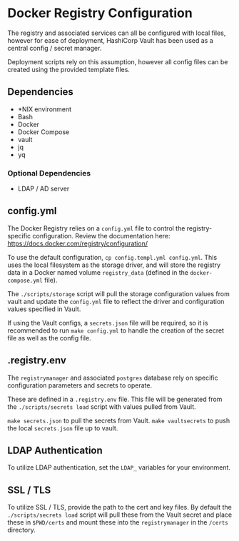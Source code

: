 # Docker Registry Configuration

The registry and associated services can all be configured with local files, however for ease of deployment, HashiCorp Vault has been used as a central config / secret manager.

Deployment scripts rely on this assumption, however all config files can be created using the provided template files.

## Dependencies

- \*NIX environment
- Bash
- Docker
- Docker Compose
- vault
- jq
- yq

### Optional Dependencies

- LDAP / AD server

## config.yml

The Docker Registry relies on a `config.yml` file to control the registry-specific configuration. Review the documentation here: https://docs.docker.com/registry/configuration/

To use the default configuration, `cp config.templ.yml config.yml`. This uses the local filesystem as the storage driver, and will store the registry data in a Docker named volume `registry_data` (defined in the `docker-compose.yml` file).

The `./scripts/storage` script will pull the storage configuration values from vault and update the `config.yml` file to reflect the driver and configuration values specified in Vault.

If using the Vault configs, a `secrets.json` file will be required, so it is recommended to run `make config.yml` to handle the creation of the secret file as well as the config file.

## .registry.env

The `registrymanager` and associated `postgres` database rely on specific configuration parameters and secrets to operate.

These are defined in a `.registry.env` file. This file will be generated from the `./scripts/secrets load` script with values pulled from Vault.

`make secrets.json` to pull the secrets from Vault. `make vaultsecrets` to push the local `secrets.json` file up to vault.

## LDAP Authentication

To utilize LDAP authentication, set the `LDAP_` variables for your environment.

## SSL / TLS

To utilize SSL / TLS, provide the path to the cert and key files. By default the `./scripts/secrets load` script will pull these from the Vault secret and place these in `$PWD/certs` and mount these into the `registrymanager` in the `/certs` directory.
